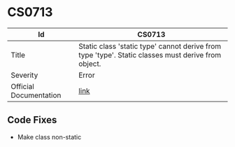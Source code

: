 # CS0713

| Id                     | CS0713                                                                                               |
| ---------------------- | ---------------------------------------------------------------------------------------------------- |
| Title                  | Static class 'static type' cannot derive from type 'type'\. Static classes must derive from object\. |
| Severity               | Error                                                                                                |
| Official Documentation | [link](http://docs.microsoft.com/en-us/dotnet/csharp/misc/cs0713)                                    |

## Code Fixes

* Make class non\-static
